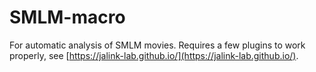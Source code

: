# SMLM-macro
For automatic analysis of SMLM movies. Requires a few plugins to work properly, see [https://jalink-lab.github.io/](https://jalink-lab.github.io/).
